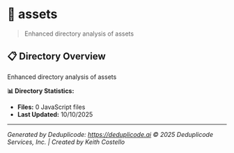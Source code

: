 # 📁 assets

> Enhanced directory analysis of assets

## 📋 Directory Overview

Enhanced directory analysis of assets

**📊 Directory Statistics:**
- **Files:** 0 JavaScript files
- **Last Updated:** 10/10/2025

---

*Generated by Deduplicode: https://deduplicode.ai*
*© 2025 Deduplicode Services, Inc. | Created by Keith Costello*
